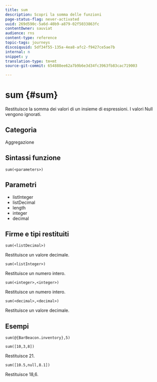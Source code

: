 ```yaml
---
title: sum
description: Scopri la somma delle funzioni
page-status-flag: never-activated
uuid: 269d590c-5a6d-40b9-a879-02f5033863fc
contentOwner: sauviat
audience: rns
content-type: reference
topic-tags: journeys
discoiquuid: 5df34f55-135a-4ea8-afc2-f9427ce5ae7b
internal: n
snippet: y
translation-type: tm+mt
source-git-commit: 654888ee62a7b9b6e3d34fc3963fb83cac719003

---
```



# sum {#sum}

Restituisce la somma dei valori di un insieme di espressioni. I valori Null vengono ignorati.

## Categoria

Aggregazione

## Sintassi funzione

`sum(<parameters>)`

## Parametri

* listInteger
* listDecimal
* length
* integer
* decimal

## Firme e tipi restituiti

`sum(<listDecimal>)`

Restituisce un valore decimale.

`sum(<listInteger>)`

Restituisce un numero intero.

`sum(<integer>,<integer>)`

Restituisce un numero intero.

`sum(<decimal>,<decimal>)`

Restituisce un valore decimale.

## Esempi

`sum(@{BarBeacon.inventory},5)`

`sum([10,3,8])`

Restituisce 21.

`sum([10.5,null,8.1])`

Restituisce 18,6.
